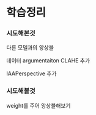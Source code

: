 # 학습정리

### 시도해본것

다른 모델과의 앙상블

데이터 argumentaiton CLAHE 추가

IAAPerspective 추가



### 시도해볼것

weight를 주어 앙상블해보기

 
